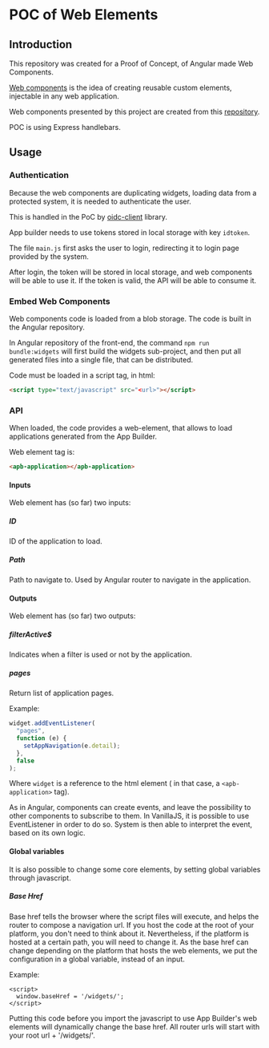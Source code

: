 # POC of Web Elements

## Introduction

This repository was created for a Proof of Concept, of Angular made Web Components.

[Web components](https://developer.mozilla.org/en-US/docs/Web/Web_Components) is the idea of creating reusable custom elements, injectable in any web application.

Web components presented by this project are created from this [repository](https://github.com/ReliefApplications/oort-frontend).

POC is using Express handlebars.

## Usage

### Authentication

Because the web components are duplicating widgets, loading data from a protected system, it is needed to authenticate the user.

This is handled in the PoC by [oidc-client](https://www.npmjs.com/package/oidc-client) library.

App builder needs to use tokens stored in local storage with key `idtoken`.

The file `main.js` first asks the user to login, redirecting it to login page provided by the system.

After login, the token will be stored in local storage, and web components will be able to use it. If the token is valid, the API will be able to consume it.

### Embed Web Components

Web components code is loaded from a blob storage. The code is built in the Angular repository.

In Angular repository of the front-end, the command `npm run bundle:widgets` will first build the widgets sub-project, and then put all generated files into a single file, that can be distributed.

Code must be loaded in a script tag, in html:

```html
<script type="text/javascript" src="<url>"></script>
```

### API

When loaded, the code provides a web-element, that allows to load applications generated from the App Builder.

Web element tag is:
```html
<apb-application></apb-application>
```

#### Inputs
Web element has (so far) two inputs:

##### ID
ID of the application to load.

##### Path
Path to navigate to. Used by Angular router to navigate in the application.

#### Outputs
Web element has (so far) two outputs:

##### filterActive$
Indicates when a filter is used or not by the application.

##### pages
Return list of application pages.

Example:

```js
widget.addEventListener(
  "pages",
  function (e) {
    setAppNavigation(e.detail);
  },
  false
);
```

Where `widget` is a reference to the html element ( in that case, a `<apb-application>` tag).

As in Angular, components can create events, and leave the possibility to other components to subscribe to them.
In VanillaJS, it is possible to use EventListener in order to do so.
System is then able to interpret the event, based on its own logic.

#### Global variables
It is also possible to change some core elements, by setting global variables through javascript.

##### Base Href
Base href tells the browser where the script files will execute, and helps the router to compose a navigation url.
If you host the code at the root of your platform, you don't need to think about it.
Nevertheless, if the platform is hosted at a certain path, you will need to change it.
As the base href can change depending on the platform that hosts the web elements, we put the configuration in a global variable, instead of an input.

Example:
```
<script>
  window.baseHref = '/widgets/';
</script>
```

Putting this code before you import the javascript to use App Builder's web elements will dynamically change the base href.
All router urls will start with your root url + '/widgets/'.

